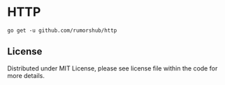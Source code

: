# HTTP

```shell
go get -u github.com/rumorshub/http
```

## License

Distributed under MIT License, please see license file within the code for more details.
